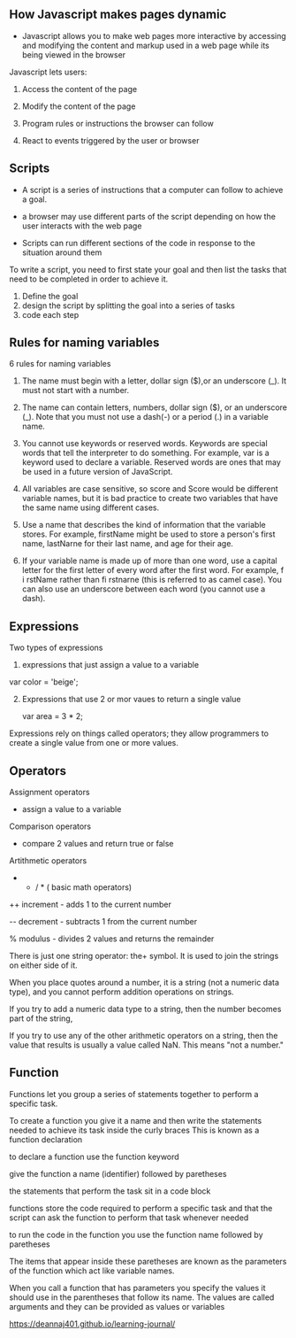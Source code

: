 ## How Javascript makes pages dynamic

* Javascript allows you to make web pages
more interactive by accessing and modifying the 
content and markup used in a web page while its
being viewed in the browser

Javascript lets users:

1. Access the content of the page

1. Modify the content of the page

1. Program rules or instructions the browser     can follow
1. React to events triggered by the user or browser

## Scripts

* A script is a series of instructions that a
computer can follow to achieve a goal.

* a browser may use different parts of the script
depending on how the user interacts with
the web page

* Scripts can run different sections
of the code in response to the situation
around them

To write a script, you need to first
state your goal and then list the
tasks that need to be completed in
order to achieve it.

1. Define the goal
2. design the script by splitting
the goal into a series of tasks
3. code each step


## Rules for naming variables

6 rules for naming variables

1. The name must begin with
a letter, dollar sign ($),or an
underscore (_). It must not start
with a number.

2. The name can contain letters,
numbers, dollar sign ($), or an
underscore (_). Note that you
must not use a dash(-) or a
period (.) in a variable name.

3. You cannot use keywords or
reserved words. Keywords are 
special words that tell the
interpreter to do something. For
example, var is a keyword used
to declare a variable. Reserved
words are ones that may be used
in a future version of JavaScript.

4. All variables are case sensitive,
so score and Score would be
different variable names, but
it is bad practice to create two
variables that have the same
name using different cases.

5. Use a name that describes the
kind of information that the
variable stores. For example,
firstName might be used to
store a person's first name,
lastNarne for their last name,
and age for their age.

6. If your variable name is made
up of more than one word, use a
capital letter for the first letter of
every word after the first word.
For example, f i rstName rather
than fi rstnarne (this is referred
to as camel case). You can also
use an underscore between each
word (you cannot use a dash).

 ## Expressions

Two types of expressions

1. expressions that just assign
a value to a variable

var color = 'beige';

2. Expressions that use 2 or mor
vaues to return a single value

    var area = 3 * 2;

Expressions rely on things called operators; they allow programmers to
create a single value from one or more values.

## Operators

Assignment operators 
 - assign a value to a variable

Comparison operators
- compare 2 values and return true or false

Artithmetic operators

+ - / * ( basic math operators)

++ increment - adds 1 to the current number

-- decrement - subtracts 1 from the current number

% modulus - divides 2 values and returns the remainder


There is just one string operator: the+ symbol.
It is used to join the strings on either side of it.

When you place quotes around
a number, it is a string (not
a numeric data type), and
you cannot perform addition
operations on strings.

If you try to add a numeric data
type to a string, then the number
becomes part of the string,

If you try to use any of the other
arithmetic operators on a string,
then the value that results is
usually a value called NaN. This
means "not a number."

## Function


Functions let you group a series of statements together to perform a
specific task.

To create a function you give it a name and 
then write the statements needed to achieve 
its task inside the curly braces
This is known as a function declaration

to declare a function use the function keyword

give the function a name (identifier) followed by paretheses

the statements that perform the task sit in a code block

functions store the code required to perform a specific task
and that the script can ask the function to perform that task
whenever needed

to run the code in the function you use the function name
followed by paretheses

The items that appear inside these paretheses are known 
as the parameters of the function which act like variable names.

When you call a function that has parameters you specify the 
values it should use in the parentheses that follow its name.
The values are called arguments and they can be provided as values or variables

https://deannaj401.github.io/learning-journal/


